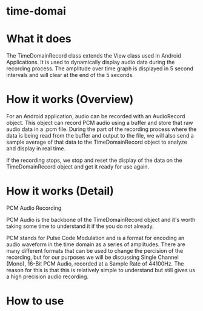 # time-domai
# What it does

The TimeDomainRecord class extends the View class used in Android Applications. It is used to dynamically display audio data during the recording process. The amplitude over time graph is displayed in 5 second intervals and will clear at the end of the 5 seconds.

# How it works (Overview)

For an Android application, audio can be recorded with an AudioRecord object. This object can record PCM audio using a buffer and store that raw audio data in a .pcm file. During the part of the recording process where the data is being read from the buffer and output to the file, we will also send a sample average of that data to the TimeDomainRecord object to analyze and display in real time.

If the recording stops, we stop and reset the display of the data on the TimeDomainRecord object and get it ready for use again.

# How it works (Detail)

PCM Audio Recording

PCM Audio is the backbone of the TimeDomainRecord object and it's worth taking some time to understand it if the you do not already.

PCM stands for Pulse Code Modulation and is a format for encoding an audio waveform in the time domain as a series of amplitudes. There are many different formats that can be used to change the percision of the recording, but for our purposes we will be discussing Single Channel (Mono), 16-Bit PCM Audio, recorded at a Sample Rate of 44100Hz. The reason for this is that this is relatively simple to understand but still gives us a high precision audio recording.




# How to use

 
